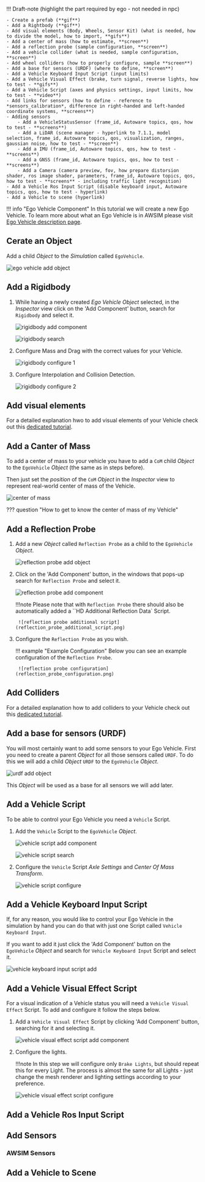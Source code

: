 <!-- TODO remaining -->

!!! Draft-note
    (highlight the part required by ego - not needed in npc)

    - Create a prefab (**gif**)
    - Add a Rightbody (**gif**)
    - Add visual elements (Body, Wheels, Sensor Kit) (what is needed, how to divide the model, how to import, **gifs**)
    - Add a center of mass (how to estimate, **screen**)
    - Add a reflection probe (sample configuration, **screen**)
    - Add a vehicle collider (what is needed, sample configuration, **screen**)
    - Add wheel colliders (how to properly configure, sample **screen**)
    - Add a base for sensors (URDF) (where to define, **screen**)
    - Add a Vehicle Keyboard Input Script (input limits)
    - Add a Vehicle Visual Effect (brake, turn signal, reverse lights, how to test - **gifs**)
    - Add a Vehicle Script (axes and physics settings, input limits, how to test - **video**)
    - Add links for sensors (how to define - reference to *sensors_calibration*, difference in right-handed and left-handed coordinate systems, **screens**)
    - Adding sensors
        - Add a VehicleStatusSensor (frame_id, Autoware topics, qos, how to test - **screens**)
        - Add a LiDAR (scene manager - hyperlink to 7.1.1, model selection, frame_id, Autoware topics, qos, visualization, ranges, gaussian noise, how to test - **screen**)
        - Add a IMU (frame_id, Autoware topics, qos, how to test - **screens**)
        - Add a GNSS (frame_id, Autoware topics, qos, how to test - **screens**)
        - Add a Camera (camera preview, fov, how prepare distorsion shader, ros image shader, parameters, frame_id, Autoware topics, qos, how to test - **screens** - including traffic light recognition)
    - Add a Vehicle Ros Input Script (disable keyboard input, Autoware topics, qos, how to test - hyperlink)
    - Add a Vehicle to scene (hyperlink)

!!! info "Ego Vehicle Component"
    In this tutorial we will create a new Ego Vehicle.
    To learn more about what an Ego Vehicle is in AWSIM please visit [Ego Vehicle description page](../../../UserGuide/ProjectGuide/Components/Vehicle/).

## Cerate an Object
Add a child *Object* to the *Simulation* called `EgoVehicle`.

![ego vehicle add object](ego_vehicle_add_object.gif)

## Add a Rigidbody
1. While having a newly created *Ego Vehicle* *Object* selected, in the *Inspector* view click on the 'Add Component' button, search for `Rigidbody` and select it.

    ![rigidbody add component](rigidbody_add_component.gif)

    ![rigidbody search](rigidbody_search.png)

1. Configure Mass and Drag with the correct values for your Vehicle.

    ![rigidbody configure 1](rigidbody_configure1.gif)

1. Configure Interpolation and Collision Detection.

    ![rigidbody configure 2](rigidbody_configure2.gif)

## Add visual elements
For a detailed explanation hwo to add visual elements of your Vehicle check out this [dedicated tutorial](./AddVisualElements/).

## Add a Canter of Mass
To add a center of mass to your vehicle you have to add a `CoM` child *Object* to the `EgoVehicle` *Object* (the same as in steps before).

Then just set the *position* of the `CoM` *Object* in the *Inspector* view to represent real-world center of mass of the Vehicle.

![center of mass](com_all.gif)

??? question "How to get to know the center of mass of my Vehicle"
    <!-- TODO: add guidelines on how to estimate CoM -->

## Add a Reflection Probe
1. Add a new *Object* called `Reflection Probe` as a child to the `EgoVehicle` *Object*.

    ![reflection probe add object](reflection_probe_add_object.gif)

2. Click on the 'Add Component' button, in the windows that pops-up search for `Reflection Probe` and select it.

    ![reflection probe add component](reflection_probe_add_component.gif)

    !!!note
        Please note that with `Reflection Probe` there should also be automatically added a ``HD Additional Reflection Data` Script.

        ![reflection probe additional script](reflection_probe_additional_script.png)

3. Configure the `Reflection Probe` as you wish.

    !!! example "Example Configuration"
        Below you can see an example configuration of the `Reflection Probe`.

        ![reflection probe configuration](reflection_probe_configuration.png)

## Add Colliders
For a detailed explanation how to add colliders to your Vehicle check out this [dedicated tutorial](./AddColliders/).

## Add a base for sensors (URDF)
You will most certainly want to add some sensors to your Ego Vehicle.
First you need to create a parent *Object* for all those sensors called `URDF`.
To do this we will add a child *Object* `URDF` to the `EgoVehicle` *Object*.

![urdf add object](urdf_add_object.gif)

This *Object* will be used as a base for all sensors we will add later.

## Add a Vehicle Script
To be able to control your Ego Vehicle you need a `Vehicle` Script.

1. Add the `Vehicle` Script to the `EgoVehicle` *Object*.

    ![vehicle script add component](vehicle_script_add_component.gif)

    ![vehicle script search](vehicle_script_search.png)

1. Configure the `Vehicle` Script *Axle Settings* and *Center Of Mass Transform*.

    ![vehicle script configure](vehicle_script_configure.gif)

## Add a Vehicle Keyboard Input Script
If, for any reason, you would like to control your Ego Vehicle in the simulation by hand you can do that with just one Script called `Vehicle Keyboard Input`.

If you want to add it just click the 'Add Component' button on the `EgoVehicle` *Object* and search for `Vehicle Keyboard Input` Script and select it.

![vehicle keyboard input script add](vehicle_keyboard_input_script.gif)

## Add a Vehicle Visual Effect Script
For a visual indication of a Vehicle status you will need a `Vehicle Visual Effect` Script.
To add and configure it follow the steps below.

1. Add a `Vehicle Visual Effect` Script by clicking 'Add Component' button, searching for it and selecting it.

    ![vehicle visual effect script add component](vehicle_visual_effect_script_add_component.gif)

1. Configure the lights.

    !!!note
        In this step we will configure only `Brake Lights`, but should repeat this for every Light.
        The process is almost the same for all Lights - just change the mesh renderer and lighting settings according to your preference.

    ![vehicle visual effect script configure](vehicle_visual_effect_script_configure.gif)

## Add a Vehicle Ros Input Script
<!-- TODO -->

## Add Sensors
<!-- TODO -->

### AWSIM Sensors
<!-- TODO: ad links to sensors -->

## Add a Vehicle to Scene
<!-- TODO -->
